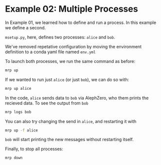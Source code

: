 # Example 02: Multiple Processes

In Example 01, we learned how to define and run a process. In this example we define a second.

`msetup.py`, here, defines two processes: `alice` and `bob`.

We've removed repetative configuration by moving the environment definition to a conda yaml file named `env.yml`

To launch both processes, we run the same command as before:
```sh
mrp up
```

If we wanted to run just `alice` (or just `bob`), we can do so with:
```sh
mrp up alice
```

In the code, `alice` sends data to `bob` via AlephZero, who them prints the recieved data. To see the output from `bob`
```sh
mrp logs bob
```

You can also try changing the send in `alice`, and restarting it with
```sh
mrp up -f alice
```
`bob` will start printing the new messages without restarting itself.

Finally, to stop all processes:
```sh
mrp down
```
